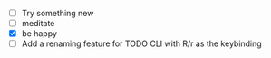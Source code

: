 - [ ] Try something new 
- [ ] meditate 
- [x] be happy 
- [ ] Add a renaming feature for TODO CLI with R/r as the keybinding 
